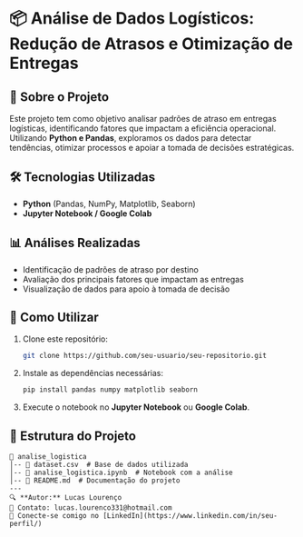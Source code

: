 # 📦 Análise de Dados Logísticos: Redução de Atrasos e Otimização de Entregas

## 📌 Sobre o Projeto
Este projeto tem como objetivo analisar padrões de atraso em entregas logísticas, identificando fatores que impactam a eficiência operacional. Utilizando **Python e Pandas**, exploramos os dados para detectar tendências, otimizar processos e apoiar a tomada de decisões estratégicas.

## 🛠 Tecnologias Utilizadas
- **Python** (Pandas, NumPy, Matplotlib, Seaborn)
- **Jupyter Notebook / Google Colab**

## 📊 Análises Realizadas
- Identificação de padrões de atraso por destino
- Avaliação dos principais fatores que impactam as entregas
- Visualização de dados para apoio à tomada de decisão

## 🚀 Como Utilizar
1. Clone este repositório:
   ```bash
   git clone https://github.com/seu-usuario/seu-repositorio.git
   ```
2. Instale as dependências necessárias:
   ```bash
   pip install pandas numpy matplotlib seaborn
   ```
3. Execute o notebook no **Jupyter Notebook** ou **Google Colab**.

## 📂 Estrutura do Projeto
```
📁 analise_logistica
│-- 📄 dataset.csv  # Base de dados utilizada
│-- 📄 analise_logistica.ipynb  # Notebook com a análise
│-- 📄 README.md  # Documentação do projeto
---
🔍 **Autor:** Lucas Lourenço
📧 Contato: lucas.lourenco331@hotmail.com
📌 Conecte-se comigo no [LinkedIn](https://www.linkedin.com/in/seu-perfil/)
